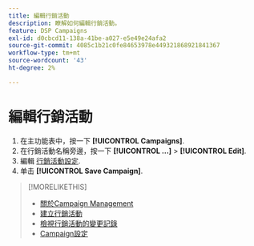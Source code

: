 ```yaml
---
title: 編輯行銷活動
description: 瞭解如何編輯行銷活動。
feature: DSP Campaigns
exl-id: d0cbcd11-138a-41be-a027-e5e49e24afa2
source-git-commit: 4085c1b21c0fe84653978e449321868921841367
workflow-type: tm+mt
source-wordcount: '43'
ht-degree: 2%

---
```


# 編輯行銷活動

1. 在主功能表中，按一下 **[!UICONTROL Campaigns]**.
1. 在行銷活動名稱旁邊，按一下  **[!UICONTROL ...]** > **[!UICONTROL Edit]**.
1. 編輯 [行銷活動設定](campaign-settings.md).
1. 单击 **[!UICONTROL Save Campaign]**.

>[!MORELIKETHIS]
>
>* [關於Campaign Management](campaign-about.md)
>* [建立行銷活動](campaign-create.md)
>* [檢視行銷活動的變更記錄](campaign-change-log.md)
>* [Campaign設定](campaign-settings.md)

